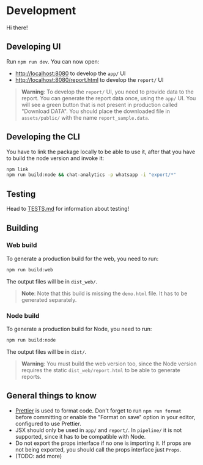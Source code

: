 # Development

Hi there!

## Developing UI

Run `npm run dev`. You can now open:

* [http://localhost:8080](http://localhost:8080) to develop the `app/` UI
* [http://localhost:8080/report.html](http://localhost:8080/report.html) to develop the `report/` UI

> **Warning**:
> To develop the `report/` UI, you need to provide data to the report. You can generate the report data once, using the `app/` UI. You will see a green button that is not present in production called "Download DATA". You should place the downloaded file in `assets/public/` with the name `report_sample.data`.

## Developing the CLI

You have to link the package locally to be able to use it, after that you have to build the node version and invoke it:

```sh
npm link
npm run build:node && chat-analytics -p whatsapp -i "export/*"
```

## Testing

Head to [TESTS.md](./TESTS.md) for information about testing!

## Building

### Web build

To generate a production build for the web, you need to run:

```sh
npm run build:web
```

The output files will be in `dist_web/`.

> **Note**:
> Note that this build is missing the `demo.html` file. It has to be generated separately.

### Node build

To generate a production build for Node, you need to run:

```sh
npm run build:node
```

The output files will be in `dist/`.

> **Warning**:
> You must build the web version too, since the Node version requires the static `dist_web/report.html` to be able to generate reports.

## General things to know

* [Prettier](https://prettier.io) is used to format code. Don't forget to run `npm run format` before committing or enable the "Format on save" option in your editor, configured to use Prettier.
* JSX should only be used in `app/` and `report/`. In `pipeline/` it is not supported, since it has to be compatible with Node.
* Do not export the props interface if no one is importing it. If props are not being exported, you should call the props interface just `Props`.
* (TODO: add more)
